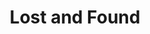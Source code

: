 ---
ep: 38
title: "Lost and Found"
imglink: "https://live.staticflickr.com/65535/50982919746_58b86e2bd5_o.jpg"
thumbnail: "https://live.staticflickr.com/65535/50982919746_0ee7cc6891_q.jpg"
alt: >
    A vase with a grid-like pattern sits atop a table next to a tie and a book with &quot;Catch 22&quot; written on the side. A pair of spindly hands are creeping out of the top of the vase.
name: "TomahawkKidArt"
---